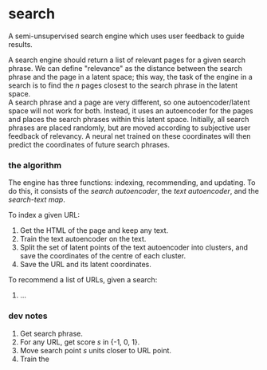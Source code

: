 # search

A semi-unsupervised search engine which uses user feedback to guide results.

A search engine should return a list of relevant pages for a given search phrase. We can define "relevance" as the distance between the search phrase and the page in a latent space; this way, the task of the engine in a search is to find the *n* pages closest to the search phrase in the latent space.  
A search phrase and a page are very different, so one autoencoder/latent space will not work for both. Instead, it uses an autoencoder for the pages and places the search phrases within this latent space. Initially, all search phrases are placed randomly, but are moved according to subjective user feedback of relevancy. A neural net trained on these coordinates will then predict the coordinates of future search phrases.

### the algorithm

The engine has three functions: indexing, recommending, and updating. To do this, it consists of the *search autoencoder*, the *text autoencoder*, and the *search-text map*.

To index a given URL:

1. Get the HTML of the page and keep any text.
2. Train the text autoencoder on the text.
3. Split the set of latent points of the text autoencoder into clusters, and save the coordinates of the centre of each cluster.
4. Save the URL and its latent coordinates.

To recommend a list of URLs, given a search:

1. ...

### dev notes

1. Get search phrase.
2. For any URL, get score *s* in {-1, 0, 1}.
3. Move search point *s* units closer to URL point.
4. Train the 
